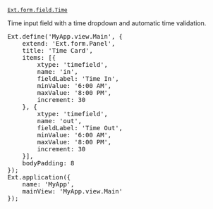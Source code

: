 <a href="http://docs.sencha.com/extjs/5.0.0/apidocs/#!/api/Ext.form.field.Time" target="api"><code>Ext.form.field.Time</code></a>

Time input field with a time dropdown and automatic time validation.

<pre class="runnable run">
Ext.define('MyApp.view.Main', {
    extend: 'Ext.form.Panel',
    title: 'Time Card',
    items: [{
        xtype: 'timefield',
        name: 'in',
        fieldLabel: 'Time In',
        minValue: '6:00 AM',
        maxValue: '8:00 PM',
        increment: 30
    }, {
        xtype: 'timefield',
        name: 'out',
        fieldLabel: 'Time Out',
        minValue: '6:00 AM',
        maxValue: '8:00 PM',
        increment: 30
    }],
    bodyPadding: 8
});
Ext.application({
    name: 'MyApp',
    mainView: 'MyApp.view.Main'
});
</pre>